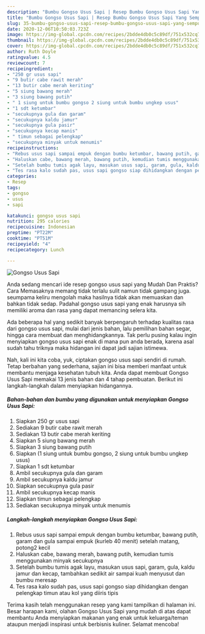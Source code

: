 ```yaml
---
description: "Bumbu Gongso Usus Sapi | Resep Bumbu Gongso Usus Sapi Yang Sempurna"
title: "Bumbu Gongso Usus Sapi | Resep Bumbu Gongso Usus Sapi Yang Sempurna"
slug: 35-bumbu-gongso-usus-sapi-resep-bumbu-gongso-usus-sapi-yang-sempurna
date: 2020-12-06T10:50:03.723Z
image: https://img-global.cpcdn.com/recipes/2bdde4db0c5c89df/751x532cq70/gongso-usus-sapi-foto-resep-utama.jpg
thumbnail: https://img-global.cpcdn.com/recipes/2bdde4db0c5c89df/751x532cq70/gongso-usus-sapi-foto-resep-utama.jpg
cover: https://img-global.cpcdn.com/recipes/2bdde4db0c5c89df/751x532cq70/gongso-usus-sapi-foto-resep-utama.jpg
author: Ruth Doyle
ratingvalue: 4.5
reviewcount: 7
recipeingredient:
- "250 gr usus sapi"
- "9 butir cabe rawit merah"
- "13 butir cabe merah keriting"
- "5 siung bawang merah"
- "3 siung bawang putih"
- " 1 siung untuk bumbu gongso 2 siung untuk bumbu ungkep usus"
- "1 sdt ketumbar"
- "secukupnya gula dan garam"
- "secukupnya kaldu jamur"
- "secukupnya gula pasir"
- "secukupnya kecap manis"
- " timun sebagai pelengkap"
- "secukupnya minyak untuk menumis"
recipeinstructions:
- "Rebus usus sapi sampai empuk dengan bumbu ketumbar, bawang putih, garam dan gula sampai empuk (kurleb 40 menit) setelah matang, potong2 kecil"
- "Haluskan cabe, bawang merah, bawang putih, kemudian tumis menggunakan minyak secukupnya"
- "Setelah bumbu tumis agak layu, masukan usus sapi, garam, gula, kaldu jamur dan kecap, tambahkan sedikit air sampai kuah menyusut dan bumbu meresap"
- "Tes rasa kalo sudah pas, usus sapi gongso siap dihidangkan dengan pelengkap timun atau kol yang diiris tipis"
categories:
- Resep
tags:
- gongso
- usus
- sapi

katakunci: gongso usus sapi 
nutrition: 295 calories
recipecuisine: Indonesian
preptime: "PT22M"
cooktime: "PT51M"
recipeyield: "4"
recipecategory: Lunch

---
```



![Gongso Usus Sapi](https://img-global.cpcdn.com/recipes/2bdde4db0c5c89df/751x532cq70/gongso-usus-sapi-foto-resep-utama.jpg)

Anda sedang mencari ide resep gongso usus sapi yang Mudah Dan Praktis? Cara Memasaknya memang tidak terlalu sulit namun tidak gampang juga. seumpama keliru mengolah maka hasilnya tidak akan memuaskan dan bahkan tidak sedap. Padahal gongso usus sapi yang enak harusnya sih memiliki aroma dan rasa yang dapat memancing selera kita.

Ada beberapa hal yang sedikit banyak berpengaruh terhadap kualitas rasa dari gongso usus sapi, mulai dari jenis bahan, lalu pemilihan bahan segar, hingga cara membuat dan menghidangkannya. Tak perlu pusing kalau ingin menyiapkan gongso usus sapi enak di mana pun anda berada, karena asal sudah tahu triknya maka hidangan ini dapat jadi sajian istimewa.




Nah, kali ini kita coba, yuk, ciptakan gongso usus sapi sendiri di rumah. Tetap berbahan yang sederhana, sajian ini bisa memberi manfaat untuk membantu menjaga kesehatan tubuh kita. Anda dapat membuat Gongso Usus Sapi memakai 13 jenis bahan dan 4 tahap pembuatan. Berikut ini langkah-langkah dalam menyiapkan hidangannya.

<!--inarticleads1-->

##### Bahan-bahan dan bumbu yang digunakan untuk menyiapkan Gongso Usus Sapi:

1. Siapkan 250 gr usus sapi
1. Sediakan 9 butir cabe rawit merah
1. Sediakan 13 butir cabe merah keriting
1. Siapkan 5 siung bawang merah
1. Siapkan 3 siung bawang putih
1. Siapkan  (1 siung untuk bumbu gongso, 2 siung untuk bumbu ungkep usus)
1. Siapkan 1 sdt ketumbar
1. Ambil secukupnya gula dan garam
1. Ambil secukupnya kaldu jamur
1. Siapkan secukupnya gula pasir
1. Ambil secukupnya kecap manis
1. Siapkan  timun sebagai pelengkap
1. Sediakan secukupnya minyak untuk menumis




<!--inarticleads2-->

##### Langkah-langkah menyiapkan Gongso Usus Sapi:

1. Rebus usus sapi sampai empuk dengan bumbu ketumbar, bawang putih, garam dan gula sampai empuk (kurleb 40 menit) setelah matang, potong2 kecil
1. Haluskan cabe, bawang merah, bawang putih, kemudian tumis menggunakan minyak secukupnya
1. Setelah bumbu tumis agak layu, masukan usus sapi, garam, gula, kaldu jamur dan kecap, tambahkan sedikit air sampai kuah menyusut dan bumbu meresap
1. Tes rasa kalo sudah pas, usus sapi gongso siap dihidangkan dengan pelengkap timun atau kol yang diiris tipis




Terima kasih telah menggunakan resep yang kami tampilkan di halaman ini. Besar harapan kami, olahan Gongso Usus Sapi yang mudah di atas dapat membantu Anda menyiapkan makanan yang enak untuk keluarga/teman ataupun menjadi inspirasi untuk berbisnis kuliner. Selamat mencoba!
